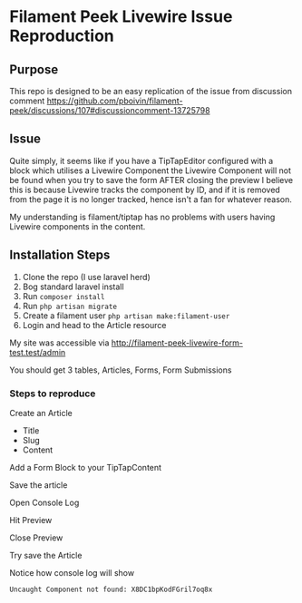 # Filament Peek Livewire Issue Reproduction

## Purpose

This repo is designed to be an easy replication of the issue from discussion comment
https://github.com/pboivin/filament-peek/discussions/107#discussioncomment-13725798

## Issue
Quite simply, it seems like if you have a TipTapEditor configured with a block which utilises a Livewire Component the Livewire Component will not be found when you try to save the form AFTER closing the preview
I believe this is because Livewire tracks the component by ID, and if it is removed from the page it is no longer tracked, hence isn't a fan for whatever reason.

My understanding is filament/tiptap has no problems with users having Livewire components in the content. 


## Installation Steps

1. Clone the repo (I use laravel herd)
2. Bog standard laravel install
3. Run `composer install`
4. Run `php artisan migrate`
5. Create a filament user `php artisan make:filament-user`
6. Login and head to the Article resource

My site was accessible via http://filament-peek-livewire-form-test.test/admin

You should get 3 tables, Articles, Forms, Form Submissions

### Steps to reproduce
Create an Article
- Title
- Slug
- Content

Add a Form Block to your TipTapContent

Save the article

Open Console Log

Hit Preview

Close Preview

Try save the Article

Notice how console log will show 
```text
Uncaught Component not found: X8DC1bpKodFGril7oq8x
```


